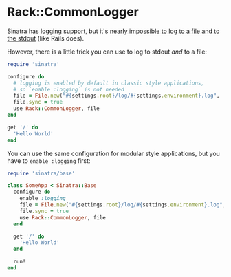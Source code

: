 # Rack::CommonLogger

Sinatra has [logging support](http://www.sinatrarb.com/intro.html#Logging), but
it's [nearly impossible to log to a file and to the
stdout](https://github.com/sinatra/sinatra/issues/484) (like Rails does).

However, there is a little trick you can use to log to stdout *and* to a file:

```ruby
require 'sinatra'

configure do
  # logging is enabled by default in classic style applications,
  # so `enable :logging` is not needed
  file = File.new("#{settings.root}/log/#{settings.environment}.log", 'a+')
  file.sync = true
  use Rack::CommonLogger, file
end

get '/' do
  'Hello World'
end
```

You can use the same configuration for modular style applications, but you have
to `enable :logging` first:

```ruby
require 'sinatra/base'

class SomeApp < Sinatra::Base
  configure do
    enable :logging
    file = File.new("#{settings.root}/log/#{settings.environment}.log", 'a+')
    file.sync = true
    use Rack::CommonLogger, file
  end

  get '/' do
    'Hello World'
  end

  run!
end
```
